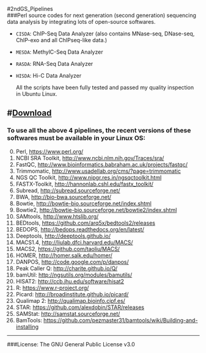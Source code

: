 #2ndGS_Pipelines                                                          
###Perl source codes for next generation (second generation) sequencing data analysis by integrating lots of open-source softwares.
                                                             

+ `CISDA`: ChIP-Seq Data Analyzer (also contains MNase-seq, DNase-seq, ChIP-exo and all ChIPseq-like data.)                                              
                                                                  
+ `MESDA`: MethylC-Seq Data Analyzer    
                       
+ `RASDA`: RNA-Seq Data Analyzer  
                                       
+ `HISDA`: Hi-C  Data Analyzer            
                                                               
                                                               
  All the scripts have been fully tested and passed my quality inspection in Ubuntu Linux.                  
                                               
#[Download](https://github.com/CTLife/2ndGS_Pipelines/releases)                   
---------------------------------------------------------------------------------------------                                                                     
### To use all the above 4 pipelines, the recent versions of these softwares must be available in your Linux OS: 
0. Perl, https://www.perl.org/                 
1. NCBI SRA Toolkit, http://www.ncbi.nlm.nih.gov/Traces/sra/                                
2. FastQC, http://www.bioinformatics.babraham.ac.uk/projects/fastqc/
3. Trimmomatic, http://www.usadellab.org/cms/?page=trimmomatic                   
4. NGS QC Toolkit, http://www.nipgr.res.in/ngsqctoolkit.html              
5. FASTX-Toolkit, http://hannonlab.cshl.edu/fastx_toolkit/                  
6. Subread, http://subread.sourceforge.net/               
7. BWA, http://bio-bwa.sourceforge.net/          
8. Bowtie, http://bowtie-bio.sourceforge.net/index.shtml       
9. Bowtie2, http://bowtie-bio.sourceforge.net/bowtie2/index.shtml              
10. SAMtools, http://www.htslib.org/            
11. BEDtools, https://github.com/arq5x/bedtools2/releases                                
12. BEDOPS, http://bedops.readthedocs.org/en/latest/                
13. Deeptools, http://deeptools.github.io/                     
14. MACS1.4, http://liulab.dfci.harvard.edu/MACS/         
15. MACS2, https://github.com/taoliu/MACS/                
16. HOMER, http://homer.salk.edu/homer/                
17. DANPOS, http://code.google.com/p/danpos/      
18. Peak Caller Q: http://charite.github.io/Q/                           
19. bamUtil:  http://ngsutils.org/modules/bamutils/        
20. HISAT2: http://ccb.jhu.edu/software/hisat2
21. R: https://www.r-project.org/
22. Picard: http://broadinstitute.github.io/picard/                                
23. Qualimap 2: http://qualimap.bioinfo.cipf.es/
24. STAR: https://github.com/alexdobin/STAR/releases                                                                      
25. SAMStat: http://samstat.sourceforge.net/                                                          
26. BamTools: https://github.com/pezmaster31/bamtools/wiki/Building-and-installing                        

                                                                                           
                                                                                                        
---------------------------------------------------------------------------------
###License: The GNU General Public License v3.0                    
                                                                         
